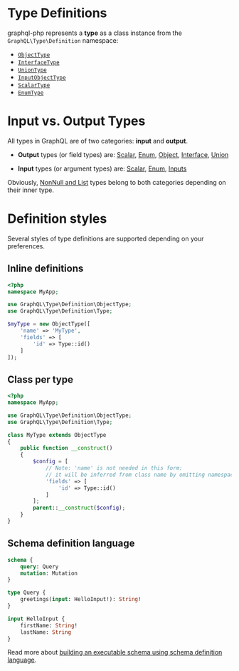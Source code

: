 # Type Definitions 
graphql-php represents a **type** as a class instance from the `GraphQL\Type\Definition` namespace:
- [`ObjectType`](object-types.md)
- [`InterfaceType`](interfaces.md)
- [`UnionType`](unions.md)
- [`InputObjectType`](inputs.md)
- [`ScalarType`](scalar-types.md)
- [`EnumType`](enums.md)

# Input vs. Output Types
All types in GraphQL are of two categories: **input** and **output**.

* **Output** types (or field types) are: [Scalar](scalar-types.md), [Enum](enums.md), [Object](object-types.md),
  [Interface](interfaces.md), [Union](unions.md)

* **Input** types (or argument types) are: [Scalar](scalar-types.md), [Enum](enums.md), [Inputs](inputs.md)

Obviously, [NonNull and List](lists-and-nonnulls.md) types belong to both categories depending on their
inner type.

# Definition styles

Several styles of type definitions are supported depending on your preferences.

## Inline definitions
```php
<?php
namespace MyApp;

use GraphQL\Type\Definition\ObjectType;
use GraphQL\Type\Definition\Type;

$myType = new ObjectType([
    'name' => 'MyType',
    'fields' => [
        'id' => Type::id()
    ]
]);
```

## Class per type
```php
<?php
namespace MyApp;

use GraphQL\Type\Definition\ObjectType;
use GraphQL\Type\Definition\Type;

class MyType extends ObjectType
{
    public function __construct()
    {
        $config = [
            // Note: 'name' is not needed in this form:
            // it will be inferred from class name by omitting namespace and dropping "Type" suffix
            'fields' => [
                'id' => Type::id()
            ]
        ];
        parent::__construct($config);
    }
}
```

## Schema definition language
```graphql
schema {
    query: Query
    mutation: Mutation
}

type Query {
    greetings(input: HelloInput!): String!
}

input HelloInput {
    firstName: String!
    lastName: String
}
```

Read more about [building an executable schema using schema definition language](../schema-definition-language.md).

